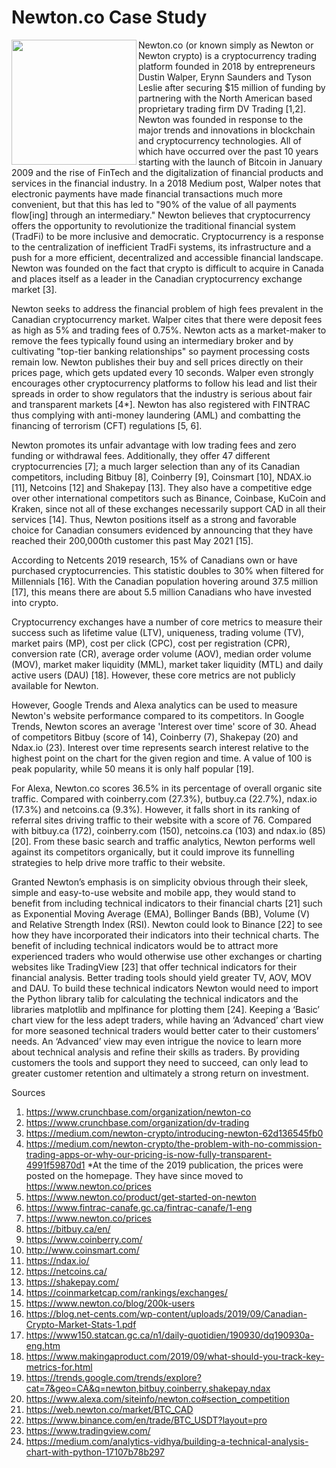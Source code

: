 # Newton.co Case Study
<a href="url"><img src="https://external-content.duckduckgo.com/iu/?u=https%3A%2F%2Fcwstatic.nyc3.cdn.digitaloceanspaces.com%2F1548%2FNewton-Exchange-Logotype-1.png&f=1&nofb=1)" align="left" height="200" width="200" ></a>

Newton.co (or known simply as Newton or Newton crypto) is a cryptocurrency trading platform founded in 2018 by entrepreneurs Dustin Walper, Erynn Saunders and Tyson Leslie after securing $15 million of funding by partnering with the North American based proprietary trading firm DV Trading [1,2]. Newton was founded in response to the major trends and innovations in blockchain and cryptocurrency technologies. All of which have occurred over the past 10 years starting with the launch of Bitcoin in January 2009 and the rise of FinTech and the digitalization of financial products and services in the financial industry. In a 2018 Medium post, Walper notes that electronic payments have made financial transactions much more convenient, but that this has led to "90% of the value of all payments flow[ing] through an intermediary." Newton believes that cryptocurrency offers the opportunity to revolutionize the traditional financial system (TradFi) to be more inclusive and democratic. Cryptocurrency is a response to the centralization of inefficient TradFi systems, its infrastructure and a push for a more efficient, decentralized and accessible financial landscape. Newton was founded on the fact that crypto is difficult to acquire in Canada and places itself as a leader in the Canadian cryptocurrency exchange market [3].

Newton seeks to address the financial problem of high fees prevalent in the Canadian cryptocurrency market. Walper cites that there were deposit fees as high as 5% and trading fees of 0.75%. Newton acts as a market-maker to remove the fees typically found using an intermediary broker and by cultivating "top-tier banking relationships" so payment processing costs remain low. Newton publishes their buy and sell prices directly on their prices page, which gets updated every 10 seconds. Walper even strongly encourages other cryptocurrency platforms to follow his lead and list their spreads in order to show regulators that the industry is serious about fair and transparent markets [4*]. Newton has also registered with FINTRAC thus complying with anti-money laundering (AML) and combatting the financing of terrorism (CFT) regulations [5, 6].

Newton promotes its unfair advantage with low trading fees and zero funding or withdrawal fees. Additionally, they offer 47 different cryptocurrencies [7]; a much larger selection than any of its Canadian competitors, including Bitbuy [8], Coinberry [9], Coinsmart [10], NDAX.io [11], Netcoins [12] and Shakepay [13]. They also have a competitive edge over other international competitors such as Binance, Coinbase, KuCoin and Kraken, since not all of these exchanges necessarily support CAD in all their services [14]. Thus, Newton positions itself as a strong and favorable choice for Canadian consumers evidenced by announcing that they have reached their 200,000th customer this past May 2021 [15].

According to Netcents 2019 research, 15% of Canadians own or have purchased cryptocurrencies. This statistic doubles to 30% when filtered for Millennials [16]. With the Canadian population hovering around 37.5 million [17], this means there are about 5.5 million Canadians who have invested into crypto.

Cryptocurrency exchanges have a number of core metrics to measure their success such as lifetime value (LTV), uniqueness, trading volume (TV), market pairs (MP), cost per click (CPC), cost per registration (CPR), conversion rate (CR), average order volume (AOV), median order volume (MOV), market maker liquidity (MML), market taker liquidity (MTL) and daily active users (DAU) [18]. However, these core metrics are not publicly available for Newton.

However, Google Trends and Alexa analytics can be used to measure Newton's website performance compared to its competitors. In Google Trends, Newton scores an average 'Interest over time' score of 30. Ahead of competitors Bitbuy (score of 14), Coinberry (7), Shakepay (20) and Ndax.io (23). Interest over time represents search interest relative to the highest point on the chart for the given region and time. A value of 100 is peak popularity, while 50 means it is only half popular [19].

For Alexa, Newton.co scores 36.5% in its percentage of overall organic site traffic. Compared with coinberry.com (27.3%), butbuy.ca (22.7%), ndax.io (17.3%) and netcoins.ca (9.3%). However, it falls short in its ranking of referral sites driving traffic to their website with a score of 76. Compared with bitbuy.ca (172), coinberry.com (150), netcoins.ca (103) and ndax.io (85) [20]. From these basic search and traffic analytics, Newton performs well against its competitors organically, but it could improve its funnelling strategies to help drive more traffic to their website.

Granted Newton’s emphasis is on simplicity obvious through their sleek, simple and easy-to-use website and mobile app, they would stand to benefit from including technical indicators to their financial charts [21] such as Exponential Moving Average (EMA), Bollinger Bands (BB), Volume (V) and Relative Strength Index (RSI). Newton could look to Binance [22] to see how they have incorporated their indicators into their technical charts. The benefit of including technical indicators would be to attract more experienced traders who would otherwise use other exchanges or charting websites like TradingView [23] that offer technical indicators for their financial analysis. Better trading tools should yield greater TV, AOV, MOV and DAU. To build these technical indicators Newton would need to import the Python library talib for calculating the technical indicators and the libraries matplotlib and mplfinance for plotting them [24]. Keeping a ‘Basic’ chart view for the less adept traders, while having an ‘Advanced’ chart view for more seasoned technical traders would better cater to their customers’ needs. An ‘Advanced’ view may even intrigue the novice to learn more about technical analysis and refine their skills as traders. By providing customers the tools and support they need to succeed, can only lead to greater customer retention and ultimately a strong return on investment.


Sources

1)	https://www.crunchbase.com/organization/newton-co
2)	https://www.crunchbase.com/organization/dv-trading
3)	https://medium.com/newton-crypto/introducing-newton-62d136545fb0
4)	https://medium.com/newton-crypto/the-problem-with-no-commission-trading-apps-or-why-our-pricing-is-now-fully-transparent-4991f59870d1 
*At the time of the 2019 publication, the prices were posted on the homepage. They have since moved to https://www.newton.co/prices
5)	https://www.newton.co/product/get-started-on-newton
6)	https://www.fintrac-canafe.gc.ca/fintrac-canafe/1-eng
7)	https://www.newton.co/prices
8)	https://bitbuy.ca/en/
9)	https://www.coinberry.com/
10)	http://www.coinsmart.com/
11)	https://ndax.io/
12)	https://netcoins.ca/
13)	https://shakepay.com/
14)	https://coinmarketcap.com/rankings/exchanges/
15)	https://www.newton.co/blog/200k-users
16)	https://blog.net-cents.com/wp-content/uploads/2019/09/Canadian-Crypto-Market-Stats-1.pdf
17)	https://www150.statcan.gc.ca/n1/daily-quotidien/190930/dq190930a-eng.htm
18)	https://www.makingaproduct.com/2019/09/what-should-you-track-key-metrics-for.html
19)	https://trends.google.com/trends/explore?cat=7&geo=CA&q=newton,bitbuy,coinberry,shakepay,ndax
20)	https://www.alexa.com/siteinfo/newton.co#section_competition
21)	https://web.newton.co/market/BTC_CAD
22)	https://www.binance.com/en/trade/BTC_USDT?layout=pro
23)	https://www.tradingview.com/
24)	https://medium.com/analytics-vidhya/building-a-technical-analysis-chart-with-python-17107b78b297

